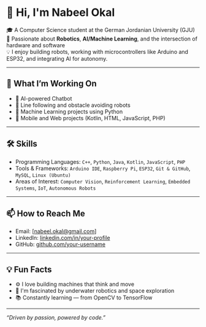 # 👋 Hi, I'm Nabeel Okal

🎓 A Computer Science student at the German Jordanian University (GJU)  
🤖 Passionate about **Robotics**, **AI/Machine Learning**, and the intersection of hardware and software  
💡 I enjoy building robots, working with microcontrollers like Arduino and ESP32, and integrating AI for autonomy.

---

## 🚀 What I’m Working On
- 🤖 AI-powered Chatbot
- 🚗 Line following and obstacle avoiding robots
- 🧠 Machine Learning projects using Python
- 📱 Mobile and Web projects (Kotlin, HTML, JavaScript, PHP)

---

## 🛠️ Skills
- Programming Languages: `C++`, `Python`, `Java`, `Kotlin`, `JavaScript`, `PHP`
- Tools & Frameworks: `Arduino IDE`, `Raspberry Pi`, `ESP32`, `Git & GitHub`, `MySQL`, `Linux (Ubuntu)`
- Areas of Interest: `Computer Vision`, `Reinforcement Learning`, `Embedded Systems`, `IoT`, `Autonomous Robots`

---

## 📫 How to Reach Me
- Email: [nabeel.okal@gmail.com]
- LinkedIn: [linkedin.com/in/your-profile](www.linkedin.com/in/nabeel-okal-914175282)
- GitHub: [github.com/your-username](https://github.com/nabeelokal2003)

---

## 💡 Fun Facts
- ⚙️ I love building machines that think and move
- 🌊 I'm fascinated by underwater robotics and space exploration
- 📚 Constantly learning — from OpenCV to TensorFlow

---

_“Driven by passion, powered by code.”_
